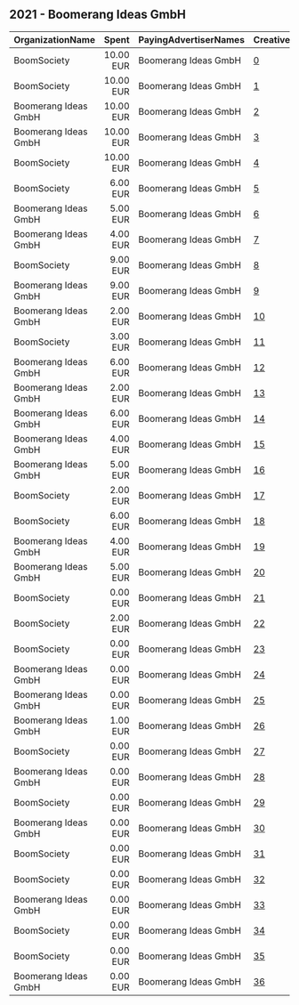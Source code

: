 ## 2021 - Boomerang Ideas GmbH 
|OrganizationName|Spent|PayingAdvertiserNames|CreativeUrls|Impressions|Genders|AgeBrackets|CountryCodes|BillingAddresses|CandidateBallotInformation|
|:---|---:|:---|:---|---:|:---|:---|:---|:---|:---|
|BoomSociety|10.00 EUR|Boomerang Ideas GmbH|[0](https://www.snap.com/political-ads/asset/d8349b804413b37b962eab2c39b55f40007e0ee0f4689720dd2ab0a7cc6e2820?mediaType=jpg)|9,442|MALE|18-24|switzerland|"Sihlquai 131,Zurich,8005,CH"||
|BoomSociety|10.00 EUR|Boomerang Ideas GmbH|[1](https://www.snap.com/political-ads/asset/467895ae2e8ba4ddf11cc2c13bab20bab1dc2e43d6009f9a2d1185c7a8dbcfd9?mediaType=jpg)|5,337|FEMALE|25-34|switzerland|"Sihlquai 131,Zurich,8005,CH"||
|Boomerang Ideas GmbH|10.00 EUR|Boomerang Ideas GmbH|[2](https://www.snap.com/political-ads/asset/52e052acb0cad98ea528e85370613c1daa64f4823060c85d6dde311263e79efe?mediaType=jpg)|4,736|MALE|18-24|switzerland|"Sihlquai 131,Zurich,8005,CH"|Boomerang Ideas GmbH|
|Boomerang Ideas GmbH|10.00 EUR|Boomerang Ideas GmbH|[3](https://www.snap.com/political-ads/asset/1bd3d817f02d1190c70de7b7e9b40b0ce99ec4df76038a3d07605d7cdfebde94?mediaType=jpg)|3,610|MALE|25-34|switzerland|"Sihlquai 131,Zurich,8005,CH"|Boomerang Ideas GmbH|
|BoomSociety|10.00 EUR|Boomerang Ideas GmbH|[4](https://www.snap.com/political-ads/asset/841ccecf2967aa4244b6c6a4ebbfe375809b1601196ab25bb2fe81e43b59d5fc?mediaType=jpg)|2,449|FEMALE|25-34|switzerland|"Sihlquai 131,Zurich,8005,CH"||
|BoomSociety|6.00 EUR|Boomerang Ideas GmbH|[5](https://www.snap.com/political-ads/asset/2a1aa150694dcf0a4411ec0956e8298235a5f5a3d164434275b2158c337b2185?mediaType=jpg)|2,398|MALE|25-34|switzerland|"Sihlquai 131,Zurich,8005,CH"||
|Boomerang Ideas GmbH|5.00 EUR|Boomerang Ideas GmbH|[6](https://www.snap.com/political-ads/asset/5831f2ccda2d5490fa1283127ff9accf54366b77bc2dcb44f40f42e6b8cdf479?mediaType=jpg)|2,364|MALE|18-24|switzerland|"Sihlquai 131,Zurich,8005,CH"|Boomerang Ideas GmbH|
|Boomerang Ideas GmbH|4.00 EUR|Boomerang Ideas GmbH|[7](https://www.snap.com/political-ads/asset/883b05d992b6f29e2ccd90f7661deed06085b43b1721c4b48f7d3ea163f32da0?mediaType=jpg)|1,908|FEMALE|18-24|switzerland|"Sihlquai 131,Zurich,8005,CH"|Boomerang Ideas GmbH|
|BoomSociety|9.00 EUR|Boomerang Ideas GmbH|[8](https://www.snap.com/political-ads/asset/9ecf6cbf3a60b1588a66d57e8204c4974a0248985b7e1d176db3f13cd60c5845?mediaType=jpg)|1,809|FEMALE|25-34|switzerland|"Sihlquai 131,Zurich,8005,CH"||
|Boomerang Ideas GmbH|9.00 EUR|Boomerang Ideas GmbH|[9](https://www.snap.com/political-ads/asset/439544beb11048584f554f91e9b83c6a756f6b9d40337685a7363962e4e4e192?mediaType=jpg)|1,551|FEMALE|25-34|switzerland|"Sihlquai 131,Zurich,8005,CH"|Boomerang Ideas GmbH|
|Boomerang Ideas GmbH|2.00 EUR|Boomerang Ideas GmbH|[10](https://www.snap.com/political-ads/asset/2efd66760eacd98bb1526b54a3d298d8363eb1ebb4bf1ec10ca54f8a0ffb0862?mediaType=jpg)|1,509|MALE|18-24|switzerland|"Sihlquai 131,Zurich,8005,CH"|Boomerang Ideas GmbH|
|BoomSociety|3.00 EUR|Boomerang Ideas GmbH|[11](https://www.snap.com/political-ads/asset/ef8df42f908738a94e30b0fa2a42b790a2e0c3aa688eb018a053162f840a0732?mediaType=jpg)|1,484|MALE|18-24|switzerland|"Sihlquai 131,Zurich,8005,CH"||
|Boomerang Ideas GmbH|6.00 EUR|Boomerang Ideas GmbH|[12](https://www.snap.com/political-ads/asset/26b33e85d10028e18f840301123c2252c2075ada96c8a8343dae514688dca21e?mediaType=jpg)|1,408|MALE|25-34|switzerland|"Sihlquai 131,Zurich,8005,CH"|Boomerang Ideas GmbH|
|Boomerang Ideas GmbH|2.00 EUR|Boomerang Ideas GmbH|[13](https://www.snap.com/political-ads/asset/0501b66bd1e44ffc21ef0684772805691a78205f0a76ec5c8ec8fb59c1a78c1a?mediaType=jpg)|1,335|FEMALE|18-24|switzerland|"Sihlquai 131,Zurich,8005,CH"|Boomerang Ideas GmbH|
|Boomerang Ideas GmbH|6.00 EUR|Boomerang Ideas GmbH|[14](https://www.snap.com/political-ads/asset/a457bfdd04086922e1ee3cb8df798ac64ee728a2fec7db88f6743cca0d5caffa?mediaType=jpg)|1,289|MALE|25-34|switzerland|"Sihlquai 131,Zurich,8005,CH"|Boomerang Ideas GmbH|
|Boomerang Ideas GmbH|4.00 EUR|Boomerang Ideas GmbH|[15](https://www.snap.com/political-ads/asset/f09852c05fe822b2e674944bedab67ed16d6ea926033cb5f0c4c5e3878644e6d?mediaType=jpg)|1,248|FEMALE|18-24|switzerland|"Sihlquai 131,Zurich,8005,CH"|Boomerang Ideas GmbH|
|Boomerang Ideas GmbH|5.00 EUR|Boomerang Ideas GmbH|[16](https://www.snap.com/political-ads/asset/fa4e2e62056b5b95552a02b0ea678d1b5e5aa420de8ce7600fc893df6ec6e3c5?mediaType=jpg)|1,199|MALE|25-34|switzerland|"Sihlquai 131,Zurich,8005,CH"|Boomerang Ideas GmbH|
|BoomSociety|2.00 EUR|Boomerang Ideas GmbH|[17](https://www.snap.com/political-ads/asset/56d545e1e8ae985a09e1120a395f7833783beac66cbc4dcfea612d1f917387a8?mediaType=jpg)|1,038|FEMALE|18-24|switzerland|"Sihlquai 131,Zurich,8005,CH"||
|BoomSociety|6.00 EUR|Boomerang Ideas GmbH|[18](https://www.snap.com/political-ads/asset/d8351bebec00548783c70c3ea595028e23660e55a206f0ffa1dddca04e44e9dd?mediaType=jpg)|1,012|FEMALE|25-34|switzerland|"Sihlquai 131,Zurich,8005,CH"||
|Boomerang Ideas GmbH|4.00 EUR|Boomerang Ideas GmbH|[19](https://www.snap.com/political-ads/asset/c9eef2093aed4c72ccdd432cf9a14e77fa0e86c04db7c2db48964e48df75d1b9?mediaType=jpg)|887|FEMALE|25-34|switzerland|"Sihlquai 131,Zurich,8005,CH"|Boomerang Ideas GmbH|
|Boomerang Ideas GmbH|5.00 EUR|Boomerang Ideas GmbH|[20](https://www.snap.com/political-ads/asset/d6d760ffee0f51030640565a6afa4dd3d187969fcfc13eb301795b23d13480d7?mediaType=jpg)|863|FEMALE|25-34|switzerland|"Sihlquai 131,Zurich,8005,CH"|Boomerang Ideas GmbH|
|BoomSociety|0.00 EUR|Boomerang Ideas GmbH|[21](https://www.snap.com/political-ads/asset/65af3c1ed6214dc9f674088bc5f1842c8931d90bf00da8011e287b23878578fb?mediaType=jpg)|408|MALE|18-24|switzerland|"Sihlquai 131,Zurich,8005,CH"||
|BoomSociety|2.00 EUR|Boomerang Ideas GmbH|[22](https://www.snap.com/political-ads/asset/116c1b225a731d10077cc69de74a103bc908a39b7253634dfd7da5ce8079fffc?mediaType=jpg)|375|MALE|18-24|switzerland|"Sihlquai 131,Zurich,8005,CH"||
|BoomSociety|0.00 EUR|Boomerang Ideas GmbH|[23](https://www.snap.com/political-ads/asset/f47392e5b3042cce63ce4565dd5bc03ef17df20c84cbb4bd4ab59e2289941caa?mediaType=jpg)|356|FEMALE|18-24|switzerland|"Sihlquai 131,Zurich,8005,CH"||
|Boomerang Ideas GmbH|0.00 EUR|Boomerang Ideas GmbH|[24](https://www.snap.com/political-ads/asset/cecddcf8d91d46ee7b68dcf8c8200ac1d3d1bebe3e9b753635cbee52b46a3dc7?mediaType=jpg)|223|MALE|18-24|switzerland|"Sihlquai 131,Zurich,8005,CH"|Boomerang Ideas GmbH|
|Boomerang Ideas GmbH|0.00 EUR|Boomerang Ideas GmbH|[25](https://www.snap.com/political-ads/asset/90a17e32eae4239f5ec83c36b0225d6acae09081662fbe2121abc43812dfae07?mediaType=jpg)|190|MALE|25-34|switzerland|"Sihlquai 131,Zurich,8005,CH"|Boomerang Ideas GmbH|
|Boomerang Ideas GmbH|1.00 EUR|Boomerang Ideas GmbH|[26](https://www.snap.com/political-ads/asset/beabf3f711ee92c33a0f5967b1beb7ab6c2c8a4aa79791f635072c5532f53d6b?mediaType=jpg)|163|FEMALE|25-34|switzerland|"Sihlquai 131,Zurich,8005,CH"|Boomerang Ideas GmbH|
|BoomSociety|0.00 EUR|Boomerang Ideas GmbH|[27](https://www.snap.com/political-ads/asset/b98a7850284de15946076335e227aa545215020f56292c4897048e6b86abe6fb?mediaType=jpg)|155|FEMALE|25-34|switzerland|"Sihlquai 131,Zurich,8005,CH"||
|Boomerang Ideas GmbH|0.00 EUR|Boomerang Ideas GmbH|[28](https://www.snap.com/political-ads/asset/8f4f686aad25b13d9160112b00a45272cca733a4de3789b77f3b919dbbd8fb85?mediaType=jpg)|139|FEMALE|25-34|switzerland|"Sihlquai 131,Zurich,8005,CH"|Boomerang Ideas GmbH|
|BoomSociety|0.00 EUR|Boomerang Ideas GmbH|[29](https://www.snap.com/political-ads/asset/5804b9f9481b283287a150dbb05d64b5188dfd1d82910e64e66ccf867bcc6c5f?mediaType=jpg)|136|FEMALE|25-34|switzerland|"Sihlquai 131,Zurich,8005,CH"||
|Boomerang Ideas GmbH|0.00 EUR|Boomerang Ideas GmbH|[30](https://www.snap.com/political-ads/asset/2750c1017d80335e21d425c639c45ace39c1f55ef07c049d95d6d18b6c1d7b09?mediaType=jpg)|135|MALE|25-34|switzerland|"Sihlquai 131,Zurich,8005,CH"|Boomerang Ideas GmbH|
|BoomSociety|0.00 EUR|Boomerang Ideas GmbH|[31](https://www.snap.com/political-ads/asset/04331776419173dab6f6db45aafeaa83b82ab0afbf5357ce0bc9ebf331959904?mediaType=jpg)|76|MALE|25-34|switzerland|"Sihlquai 131,Zurich,8005,CH"||
|BoomSociety|0.00 EUR|Boomerang Ideas GmbH|[32](https://www.snap.com/political-ads/asset/c583c233db5a73d0d9ac012d480db53279e728a02bb2bca5885a7572990203ed?mediaType=jpg)|72|FEMALE|25-34|switzerland|"Sihlquai 131,Zurich,8005,CH"||
|Boomerang Ideas GmbH|0.00 EUR|Boomerang Ideas GmbH|[33](https://www.snap.com/political-ads/asset/9258de42dd39a7679de94791ef973038539acc2684f1dcd1a04b2273479e8cc6?mediaType=jpg)|72|FEMALE|25-34|switzerland|"Sihlquai 131,Zurich,8005,CH"|Boomerang Ideas GmbH|
|BoomSociety|0.00 EUR|Boomerang Ideas GmbH|[34](https://www.snap.com/political-ads/asset/52ed0fe9545b26d0b32584a31d6d4ee6ac21327439c87b6e0101a03bdfc4f4e0?mediaType=jpg)|66|MALE|25-34|switzerland|"Sihlquai 131,Zurich,8005,CH"||
|BoomSociety|0.00 EUR|Boomerang Ideas GmbH|[35](https://www.snap.com/political-ads/asset/c1428dbe973c3526209f6552984ee78c8bf1a6e85696f5abc35b25766a78a591?mediaType=jpg)|50|MALE|25-34|switzerland|"Sihlquai 131,Zurich,8005,CH"||
|Boomerang Ideas GmbH|0.00 EUR|Boomerang Ideas GmbH|[36](https://www.snap.com/political-ads/asset/2761b66166fd08db300eed017f1bd7835f72b2990169286f01d50c0c32b6eefd?mediaType=jpg)|21|MALE|25-34|switzerland|"Sihlquai 131,Zurich,8005,CH"|Boomerang Ideas GmbH|
